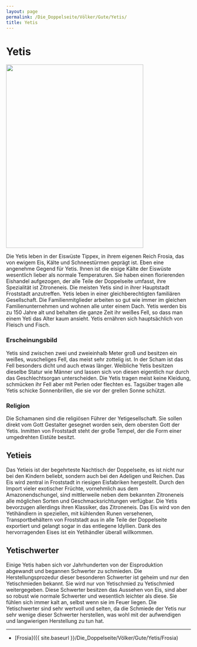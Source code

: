 ```yaml
---
layout: page
permalink: /Die_Doppelseite/Völker/Gute/Yetis/
title: Yetis
---
```


# Yetis

<img alt="" height="500" src="{{ site.baseurl }}/assets/images/rassen/yeti2.jpg" width="374" />

Die Yetis leben in der Eiswüste Tippex, in ihrem eigenen Reich Frosia, das von ewigem Eis, Kälte und Schneestürmen geprägt ist. Eben eine angenehme Gegend für Yetis. Ihnen ist die eisige Kälte der Eiswüste wesentlich lieber als normale Temperaturen. Sie haben einen florierenden Eishandel aufgezogen, der alle Teile der Doppelseite umfasst, ihre Spezialität ist Zitroneneis. Die meisten Yetis sind in ihrer Hauptstadt Froststadt anzutreffen. Yetis leben in einer gleichberechtigten familiären Gesellschaft. Die Familienmitglieder arbeiten so gut wie immer im gleichen Familienunternehmen und wohnen alle unter einem Dach. Yetis werden bis zu 150 Jahre alt und behalten die ganze Zeit ihr weißes Fell, so dass man einem Yeti das Alter kaum ansieht. Yetis ernähren sich hauptsächlich von Fleisch und Fisch.

### Erscheinungsbild

Yetis sind zwischen zwei und zweieinhalb Meter groß und besitzen ein weißes, wuscheliges Fell, das meist sehr zottelig ist. In der Scham ist das Fell besonders dicht und auch etwas länger. Weibliche Yetis besitzen dieselbe Statur wie Männer und lassen sich von diesen eigentlich nur durch das Geschlechtsorgan unterscheiden. Die Yetis tragen meist keine Kleidung, schmücken ihr Fell aber mit Perlen oder flechten es. Tagsüber tragen alle Yetis schicke Sonnenbrillen, die sie vor der grellen Sonne schützt.

### Religion

Die Schamanen sind die religiösen Führer der Yetigesellschaft. Sie sollen direkt vom Gott Gestalter gesegnet worden sein, dem obersten Gott der Yetis. Inmitten von Froststadt steht der große Tempel, der die Form einer umgedrehten Eistüte besitzt.

## Yetieis

Das Yetieis ist der begehrteste Nachtisch der Doppelseite, es ist nicht nur bei den Kindern beliebt, sondern auch bei den Adeligen und Reichen. Das Eis wird zentral in Froststadt in riesigen Eisfabriken hergestellt. Durch den Import vieler exotischer Früchte, vornehmlich aus dem Amazonendschungel, sind mittlerweile neben dem bekannten Zitroneneis alle möglichen Sorten und Geschmacksrichtungen verfügbar. Die Yetis bevorzugen allerdings ihren Klassiker, das Zitroneneis. Das Eis wird von den Yetihändlern in speziellen, mit kühlenden Runen versehenen, Transportbehältern von Froststadt aus in alle Teile der Doppelseite exportiert und gelangt sogar in das entlegene Idyllien. Dank des hervorragenden Eises ist ein Yetihändler überall willkommen.

## Yetischwerter

Einige Yetis haben sich vor Jahrhunderten von der Eisproduktion abgewandt und begannen Schwerter zu schmieden. Die Herstellungsprozedur dieser besonderen Schwerter ist geheim und nur den Yetischmieden bekannt. Sie wird nur von Yetischmied zu Yetischmied weitergegeben. Diese Schwerter besitzen das Aussehen von Eis, sind aber so robust wie normale Schwerter und wesentlich leichter als diese. Sie fühlen sich immer kalt an, selbst wenn sie im Feuer liegen. Die Yetischwerter sind sehr wertvoll und selten, da die Schmiede der Yetis nur sehr wenige dieser Schwerter herstellen, was wohl mit der aufwendigen und langwierigen Herstellung zu tun hat.

***

- [Frosia]({{ site.baseurl }}/Die_Doppelseite/Völker/Gute/Yetis/Frosia)
